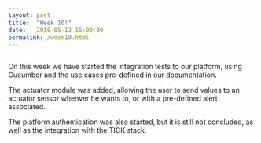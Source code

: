 ```yaml
---
layout: post
title:  "Week 10!"
date:   2018-05-13 15:00:00
permalink: /week10.html
---
```

<span class="image featured"><img src="{{ site.baseurl }}/images/logo-medium.png" alt=""></span>

On this week we have started the integration tests to our platform, using Cucumber and the use cases pre-defined in our documentation.

The actuator module was added, allowing the user to send values to an actuator sensor whenver he wants to, or with a pre-defined alert associated.

The platform authentication was also started, but it is still not concluded, as well as the integration with the TICK stack.